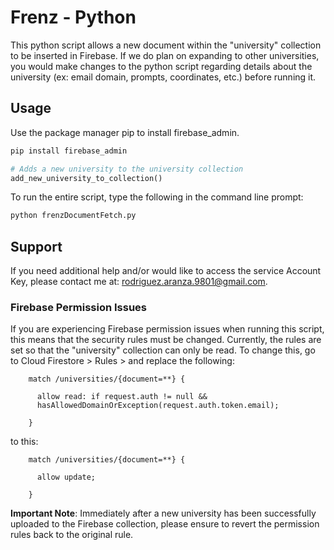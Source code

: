 # Frenz - Python 

This python script allows a new document within the "university" collection to be inserted in Firebase. If we do plan on expanding to other universities, you would make changes to the python script regarding details about the university (ex: email domain, prompts, coordinates, etc.) before running it. 

## Usage
Use the package manager pip to install firebase_admin.
```bash
pip install firebase_admin
```

```python
# Adds a new university to the university collection
add_new_university_to_collection()
```
To run the entire script, type the following in the command line prompt: 
```bash 
python frenzDocumentFetch.py
```

## Support

If you need additional help and/or would like to access the service Account Key, please contact me at: rodriguez.aranza.9801@gmail.com.


### Firebase Permission Issues
If you are experiencing Firebase permission issues when running this script, this means that the security rules must be changed. Currently, the rules are set so that the "university" collection can only be read. To change this, go to Cloud Firestore > Rules > and replace the following:

```
    match /universities/{document=**} {
    	
      allow read: if request.auth != null && 
      hasAllowedDomainOrException(request.auth.token.email);
      
    }
```
to this: 

```
    match /universities/{document=**} {
    	
      allow update;
      
    }
```
**Important Note**: Immediately after a new university has been successfully uploaded to the Firebase collection, please ensure to revert the permission rules back to the original rule. 